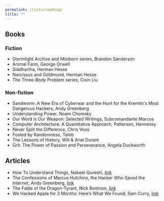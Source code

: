 ```yaml
---
permalink: /lists/reading/
title: ""
---
```


## Books

### Fiction

- Stormlight Archive and Mistborn series, Brandon Sanderson
- Animal Farm, George Orwell
- Siddhartha, Herman Hesse
- Narcissus and Goldmund, Herman Hesse
- The Three-Body Problem series, Cixin Liu

### Non-fiction
- Sandworm: A New Era of Cyberwar and the Hunt for the Kremlin's Most Dangerous Hackers, Andy Greenberg
- Understanding Power, Noam Chomsky
- Our Word is Our Weapon: Selected Writings, Subcomandante Marcos
- Computer Architecture: A Quantitative Approach, Patterson, Hennessy
- Never Split the Difference, Chris Voss
- Fooled by Randomness, Taleb
- The Lessons of History, Will & Ariel Durant
- Grit: The Power of Passion and Perseverance, Angela Duckworth

## Articles

- How To Understand Things, Nabeel Qureshi, [link](https://nabeelqu.co/understanding)
- The Confessions of Marcus Hutchins, the Hacker Who Saved the Internet, Andy Greenberg, [link](https://www.wired.com/story/confessions-marcus-hutchins-hacker-who-saved-the-internet/)
- The Fable of the Dragon-Tyrant, Nick Bostrom, [link](https://www.nickbostrom.com/fable/dragon.html)
- We Hacked Apple for 3 Months: Here’s What We Found, Sam Curry, [link](https://samcurry.net/hacking-apple/)
